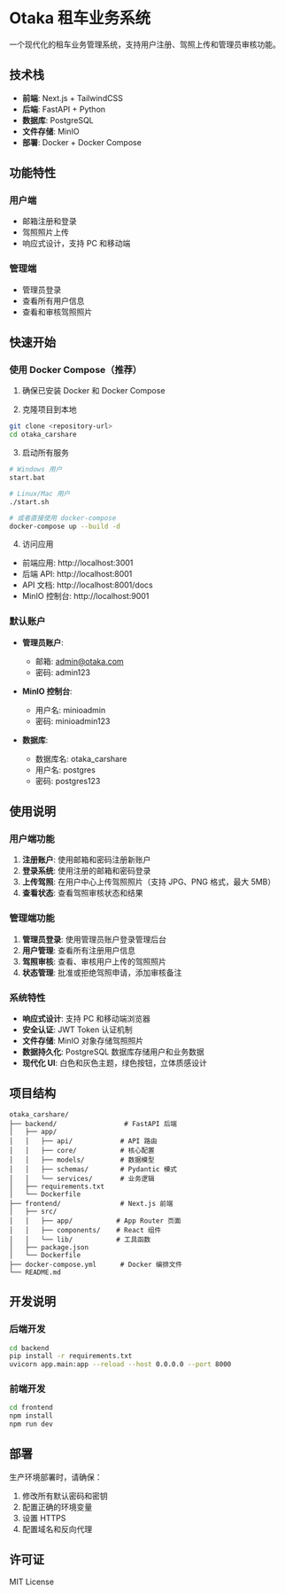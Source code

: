 # Otaka 租车业务系统

一个现代化的租车业务管理系统，支持用户注册、驾照上传和管理员审核功能。

## 技术栈

- **前端**: Next.js + TailwindCSS
- **后端**: FastAPI + Python
- **数据库**: PostgreSQL
- **文件存储**: MinIO
- **部署**: Docker + Docker Compose

## 功能特性

### 用户端
- 邮箱注册和登录
- 驾照照片上传
- 响应式设计，支持 PC 和移动端

### 管理端
- 管理员登录
- 查看所有用户信息
- 查看和审核驾照照片

## 快速开始

### 使用 Docker Compose（推荐）

1. 确保已安装 Docker 和 Docker Compose

2. 克隆项目到本地
```bash
git clone <repository-url>
cd otaka_carshare
```

3. 启动所有服务
```bash
# Windows 用户
start.bat

# Linux/Mac 用户
./start.sh

# 或者直接使用 docker-compose
docker-compose up --build -d
```

4. 访问应用
- 前端应用: http://localhost:3001
- 后端 API: http://localhost:8001
- API 文档: http://localhost:8001/docs
- MinIO 控制台: http://localhost:9001

### 默认账户

- **管理员账户**: 
  - 邮箱: admin@otaka.com
  - 密码: admin123

- **MinIO 控制台**: 
  - 用户名: minioadmin
  - 密码: minioadmin123

- **数据库**:
  - 数据库名: otaka_carshare
  - 用户名: postgres
  - 密码: postgres123

## 使用说明

### 用户端功能
1. **注册账户**: 使用邮箱和密码注册新账户
2. **登录系统**: 使用注册的邮箱和密码登录
3. **上传驾照**: 在用户中心上传驾照照片（支持 JPG、PNG 格式，最大 5MB）
4. **查看状态**: 查看驾照审核状态和结果

### 管理端功能
1. **管理员登录**: 使用管理员账户登录管理后台
2. **用户管理**: 查看所有注册用户信息
3. **驾照审核**: 查看、审核用户上传的驾照照片
4. **状态管理**: 批准或拒绝驾照申请，添加审核备注

### 系统特性
- **响应式设计**: 支持 PC 和移动端浏览器
- **安全认证**: JWT Token 认证机制
- **文件存储**: MinIO 对象存储驾照照片
- **数据持久化**: PostgreSQL 数据库存储用户和业务数据
- **现代化 UI**: 白色和灰色主题，绿色按钮，立体质感设计

## 项目结构

```
otaka_carshare/
├── backend/                 # FastAPI 后端
│   ├── app/
│   │   ├── api/            # API 路由
│   │   ├── core/           # 核心配置
│   │   ├── models/         # 数据模型
│   │   ├── schemas/        # Pydantic 模式
│   │   └── services/       # 业务逻辑
│   ├── requirements.txt
│   └── Dockerfile
├── frontend/               # Next.js 前端
│   ├── src/
│   │   ├── app/           # App Router 页面
│   │   ├── components/    # React 组件
│   │   └── lib/           # 工具函数
│   ├── package.json
│   └── Dockerfile
├── docker-compose.yml      # Docker 编排文件
└── README.md
```

## 开发说明

### 后端开发
```bash
cd backend
pip install -r requirements.txt
uvicorn app.main:app --reload --host 0.0.0.0 --port 8000
```

### 前端开发
```bash
cd frontend
npm install
npm run dev
```

## 部署

生产环境部署时，请确保：
1. 修改所有默认密码和密钥
2. 配置正确的环境变量
3. 设置 HTTPS
4. 配置域名和反向代理

## 许可证

MIT License
